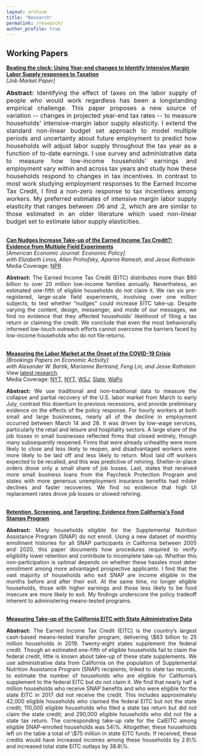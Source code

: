 ```yaml
---
layout: archive
title: "Research"
permalink: /research/
author_profile: true
---
```


## Working Papers

**[Beating the clock: Using Year-end changes to Identify Intensive Margin Labor Supply responses to Taxation](https://mattunrath.github.io/files/research/Unrath_JMP.pdf)**  
*[Job Market Paper]*
<div style="text-align: justify"> <font size="3"> <b>Abstract:</b> Identifying the effect of taxes on the labor supply of people who would work regardless has been a longstanding empirical challenge. This paper proposes a new source of variation -- changes in projected year-end tax rates -- to measure households' intensive-margin labor supply elasticity. I extend the standard non-linear budget set approach to model multiple periods and uncertainty about future employment to predict how households will adjust labor supply throughout the tax year as a function of to-date earnings. I use survey and administrative data to measure how low-income households' earnings and employment vary within and across tax years and study how these households respond to changes in tax incentives. In contrast to most work studying employment responses to the Earned Income Tax Credit, I find a non-zero response to tax incentives among workers. My preferred estimates of intensive margin labor supply elasticity that ranges between .06 and .2, which are are similar to those estimated in an older literature which used non-linear budget set to estimate labor supply elasticities.</font> </div>
  
<br />

**[Can Nudges Increase Take-up of the Earned Income Tax Credit?: Evidence from Multiple Field Experiments](https://mattunrath.github.io/files/research/Linos_etal_EITC.pdf)**  
*[American Economic Journal: Economic Policy]*   
*with Elizabeth Linos, Allen Prohofsky, Aparna Ramesh, and Jesse Rothstein*  
Media Coverage: [NPR](https://www.npr.org/sections/money/2020/02/04/801341011/the-limits-of-nudging-why-cant-california-get-people-to-take-free-money)  
<div style="text-align: justify"> <b>Abstract:</b> The Earned Income Tax Credit (EITC) distributes more than $60 billion to over 20 million low-income families annually. Nevertheless, an estimated one-fifth of eligible households do not claim it. We ran six pre-registered, large-scale field experiments, involving over one million subjects, to test whether “nudges” could increase EITC take-up. Despite varying the content, design, messenger, and mode of our messages, we find no evidence that they affected households’ likelihood of filing a tax return or claiming the credit. We conclude that even the most behaviorally informed low-touch outreach efforts cannot overcome the barriers faced by low-income households who do not file returns.</div>

<br />

**[Measuring the Labor Market at the Onset of the COVID-19 Crisis](https://mattunrath.github.io/files/research/bartik_etal_july212020.pdf)**  
*[Brookings Papers on Economic Activity]*  
*with Alexander W. Bartik, Marianne Bertrand, Feng Lin, and Jesse Rothstein*  
View [latest research](https://irle.berkeley.edu/post-six-measuring-the-labor-market-since-the-onset-of-the-covid-19-crisis/).  
Media Coverage: [NYT](https://www.nytimes.com/2020/04/09/business/coronavirus-unemployment-washington.html), [NYT](https://www.nytimes.com/interactive/2020/08/05/upshot/us-unemployment-maps-coronavirus.html), [WSJ](https://www.wsj.com/articles/as-states-begin-to-reopen-many-stay-homekeeping-economic-rebound-elusive-11588411801), [Slate](https://slate.com/business/2020/06/unemployment-benefits-end-july-republicans.html), [WaPo](https://www.washingtonpost.com/opinions/the-myth-of-unemployment-benefits-depressing-work/2020/08/03/54cca9f4-d5ba-11ea-9c3b-dfc394c03988_story.html)
<div style="text-align: justify"> <b>Abstract:</b> We use traditional and non-traditional data to measure the collapse and partial recovery of the U.S. labor market from March to early July, contrast this downturn to previous recessions, and provide preliminary evidence on the effects of the policy response. For hourly workers at both small and large businesses, nearly all of the decline in employment occurred between March 14 and 28. It was driven by low-wage services, particularly the retail and leisure and hospitality sectors. A large share of the job losses in small businesses reflected firms that closed entirely, though many subsequently reopened. Firms that were already unhealthy were more likely to close and less likely to reopen, and disadvantaged workers were more likely to be laid off and less likely to return. Most laid off workers expected to be recalled, and this was predictive of rehiring. Shelter-in-place orders drove only a small share of job losses. Last, states that received more small business loans from the Paycheck Protection Program and states with more generous unemployment insurance benefits had milder declines and faster recoveries. We find no evidence that high UI replacement rates drove job losses or slowed rehiring.</div>

<br />

**[Retention, Screening, and Targeting: Evidence from California's Food Stamps Program](https://mattunrath.github.io/files/research/Unrath_SNAP.pdf)**
<div style="text-align: justify"> <b>Abstract:</b> Many households eligible for the Supplemental Nutrition Assistance Program (SNAP) do not enroll. Using a new dataset of monthly enrollment histories for all SNAP participants in California between 2005 and 2020, this paper documents how procedures required to verify eligibility lower retention and contribute to incomplete take-up. Whether this non-participation is optimal depends on whether these hassles most deter enrollment among more advantaged prospective applicants. I find that the vast majority of households who exit SNAP are income eligible in the months before and after their exit. At the same time,  no longer eligible households, those with higher earnings and those less likely to be food insecure are more likely to exit. My findings underscore the policy tradeoff inherent to administering means-tested programs.</div>

<br />


**[Measuring Take-up of the California EITC with State Administrative Data](https://mattunrath.github.io/files/research/iselin_etal_caleitc.pdf)**
<div style="text-align: justify"> <b>Abstract:</b> The Earned Income Tax Credit (EITC) is the country’s largest cash-based means-tested transfer program, delivering \$63 billion to 25 million households in 2019. Twenty-eight states supplement the federal credit. Though an estimated one-fifth of eligible households fail to claim the federal credit, little is known about take-up of these state supplements. We use administrative data from California on the population of Supplemental Nutrition Assistance Program (SNAP) recipients, linked to state tax records, to estimate the number of households who are eligible for California’s supplement to the federal EITC but do not claim it. We find that nearly half a million households who receive SNAP benefits and who were eligible for the state EITC in 2017 did not receive the credit. This includes approximately 42,000 eligible households who claimed the federal EITC but not the state credit; 110,000 eligible households who filed a state tax return but did not claim the state credit; and 290,000 eligible households who did not file a state tax return. The corresponding take-up rate for the CalEITC among eligible SNAP-enrolled households was 54\%. Altogether, these households left on the table a total of \$75 million in state EITC funds. If received, these credits would have increased incomes among these households by 2.6\% and increased total state EITC outlays by 38.8\%.</div>






